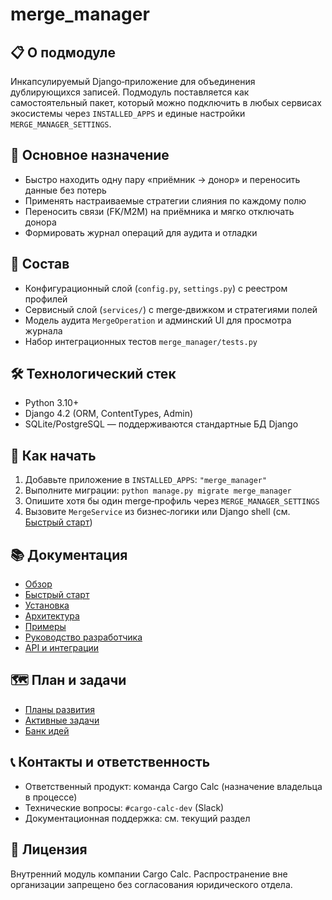 # merge_manager

## 📋 О подмодуле
Инкапсулируемый Django‑приложение для объединения дублирующихся записей. Подмодуль поставляется как самостоятельный пакет, который можно подключить в любых сервисах экосистемы через `INSTALLED_APPS` и единые настройки `MERGE_MANAGER_SETTINGS`.

## 🎯 Основное назначение
- Быстро находить одну пару «приёмник → донор» и переносить данные без потерь
- Применять настраиваемые стратегии слияния по каждому полю
- Переносить связи (FK/M2M) на приёмника и мягко отключать донора
- Формировать журнал операций для аудита и отладки

## 🧱 Состав
- Конфигурационный слой (`config.py`, `settings.py`) с реестром профилей
- Сервисный слой (`services/`) с merge‑движком и стратегиями полей
- Модель аудита `MergeOperation` и админский UI для просмотра журнала
- Набор интеграционных тестов `merge_manager/tests.py`

## 🛠️ Технологический стек
- Python 3.10+
- Django 4.2 (ORM, ContentTypes, Admin)
- SQLite/PostgreSQL — поддерживаются стандартные БД Django

## 🚀 Как начать
1. Добавьте приложение в `INSTALLED_APPS`: `"merge_manager"`
2. Выполните миграции: `python manage.py migrate merge_manager`
3. Опишите хотя бы один merge‑профиль через `MERGE_MANAGER_SETTINGS`
4. Вызовите `MergeService` из бизнес‑логики или Django shell (см. [Быстрый старт](guides/quick-start.md))

## 📚 Документация
- [Обзор](overview.md)
- [Быстрый старт](guides/quick-start.md)
- [Установка](setup.md)
- [Архитектура](architecture/README.md)
- [Примеры](examples/README.md)
- [Руководство разработчика](guides/developer-guide.md)
- [API и интеграции](api/README.md)

## 🗺️ План и задачи
- [Планы развития](plans/README.md)
- [Активные задачи](tasks/README.md)
- [Банк идей](ideas/README.md)

## 📞 Контакты и ответственность
- Ответственный продукт: команда Cargo Calc (назначение владельца в процессе)
- Технические вопросы: `#cargo-calc-dev` (Slack)
- Документационная поддержка: см. текущий раздел

## 📝 Лицензия
Внутренний модуль компании Cargo Calc. Распространение вне организации запрещено без согласования юридического отдела.
